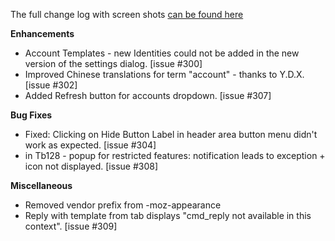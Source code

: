 The full change log with screen shots [can be found here](https://smarttemplates.quickfolders.org/version.html#4.7) 

**Enhancements**

*  Account Templates - new Identities could not be added in the new version of the settings dialog. \[issue #300\]
*   Improved Chinese translations for term "account" - thanks to Y.D.X. \[issue #302\]
*   Added Refresh button for accounts dropdown. \[issue #307\]

**Bug Fixes** 

*   Fixed: Clicking on Hide Button Label in header area button menu didn't work as expected. \[issue #304\]
*   in Tb128 - popup for restricted features: notification leads to exception + icon not displayed. \[issue #308\]

**Miscellaneous**

*   Removed vendor prefix from -moz-appearance
*   Reply with template from tab displays "cmd\_reply not available in this context". \[issue #309\]
